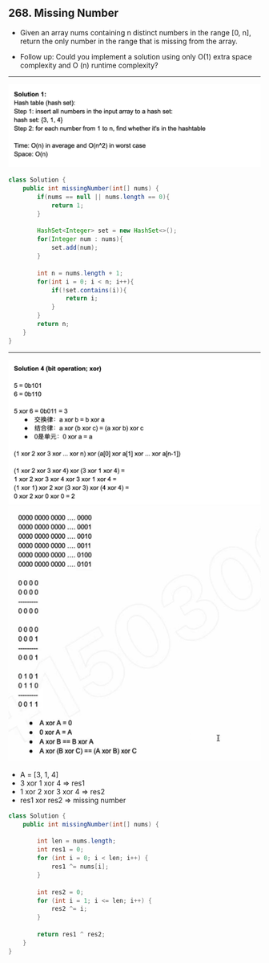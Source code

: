 ## 268. Missing Number

- Given an array nums containing n distinct numbers in the range [0, n], return the only 
  number in the range that is missing from the array.

- Follow up: Could you implement a solution using only O(1) extra space complexity and O
  (n) runtime complexity?

---

![](img/2021-06-25-02-12-01.png)

```java
class Solution {
    public int missingNumber(int[] nums) {
        if(nums == null || nums.length == 0){
            return 1;
        }
        
        HashSet<Integer> set = new HashSet<>();
        for(Integer num : nums){
            set.add(num);
        }
        
        int n = nums.length + 1;
        for(int i = 0; i < n; i++){
            if(!set.contains(i)){
                return i;
            }
        }
        return n;
    }
}
```

---

![](img/2021-06-25-02-12-24.png)
![](img/2021-06-25-02-14-28.png)

- A = [3, 1, 4]
- 3 xor 1 xor 4        => res1
- 1 xor 2 xor 3 xor 4  => res2
- res1 xor res2        => missing number

```java
class Solution {
    public int missingNumber(int[] nums) {
        
        int len = nums.length;
        int res1 = 0;
        for (int i = 0; i < len; i++) {
            res1 ^= nums[i];
        }
        
        int res2 = 0;
        for (int i = 1; i <= len; i++) {
            res2 ^= i;
        }
        
        return res1 ^ res2;
    }
}
```